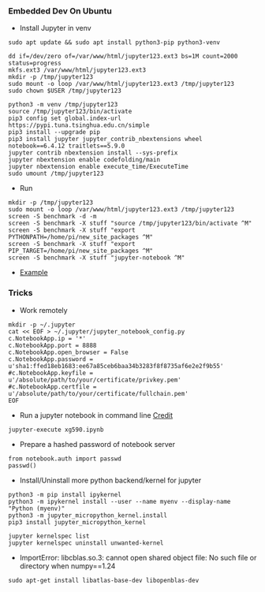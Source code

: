 ### Embedded Dev On Ubuntu
* Install Jupyter in venv
```
sudo apt update && sudo apt install python3-pip python3-venv

dd if=/dev/zero of=/var/www/html/jupyter123.ext3 bs=1M count=2000 status=progress
mkfs.ext3 /var/www/html/jupyter123.ext3
mkdir -p /tmp/jupyter123
sudo mount -o loop /var/www/html/jupyter123.ext3 /tmp/jupyter123
sudo chown $USER /tmp/jupyter123 

python3 -m venv /tmp/jupyter123
source /tmp/jupyter123/bin/activate
pip3 config set global.index-url https://pypi.tuna.tsinghua.edu.cn/simple
pip3 install --upgrade pip
pip3 install jupyter jupyter_contrib_nbextensions wheel notebook==6.4.12 traitlets==5.9.0
jupyter contrib nbextension install --sys-prefix
jupyter nbextension enable codefolding/main
jupyter nbextension enable execute_time/ExecuteTime
sudo umount /tmp/jupyter123
```
* Run
```
mkdir -p /tmp/jupyter123
sudo mount -o loop /var/www/html/jupyter123.ext3 /tmp/jupyter123
screen -S benchmark -d -m
screen -S benchmark -X stuff "source /tmp/jupyter123/bin/activate ^M"
screen -S benchmark -X stuff "export PYTHONPATH=/home/pi/new_site_packages ^M"
screen -S benchmark -X stuff "export PIP_TARGET=/home/pi/new_site_packages ^M"
screen -S benchmark -X stuff "jupyter-notebook ^M"
```
* [Example](https://github.com/xg590/IoT/blob/master/MicroPython/MicroPython_ESP8266_Jupyter.ipynb)
### Tricks
* Work remotely
```
mkdir -p ~/.jupyter
cat << EOF > ~/.jupyter/jupyter_notebook_config.py 
c.NotebookApp.ip = '*'
c.NotebookApp.port = 8888 
c.NotebookApp.open_browser = False
c.NotebookApp.password = u'sha1:ffed18eb1683:ee67a85ceb6baa34b3283f8f8735af6e2e2f9b55'  
#c.NotebookApp.keyfile = u'/absolute/path/to/your/certificate/privkey.pem' 
#c.NotebookApp.certfile = u'/absolute/path/to/your/certificate/fullchain.pem'
EOF
```
* Run a jupyter notebook in command line [Credit](https://discourse.jupyter.org/t/jupyter-run-requires-notebook-to-be-previously-run/12250/2)
```
jupyter-execute xg590.ipynb
```
* Prepare a hashed password of notebook server 
```
from notebook.auth import passwd
passwd()
```
* Install/Uninstall more python backend/kernel for jupyter 
```
python3 -m pip install ipykernel
python3 -m ipykernel install --user --name myenv --display-name "Python (myenv)"
python3 -m jupyter_micropython_kernel.install
pip3 install jupyter_micropython_kernel

jupyter kernelspec list  
jupyter kernelspec uninstall unwanted-kernel
``` 
* ImportError: libcblas.so.3: cannot open shared object file: No such file or directory when numpy==1.24 
```
sudo apt-get install libatlas-base-dev libopenblas-dev
```